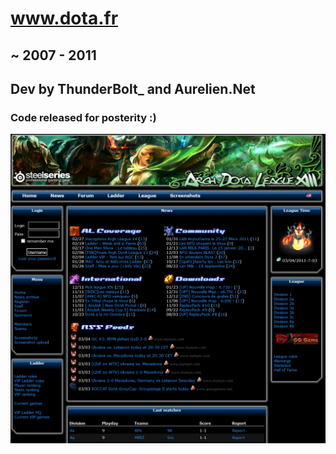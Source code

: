 # www.dota.fr
## ~ 2007 - 2011
## Dev by ThunderBolt_ and Aurelien.Net
### Code released for posterity :)

![alt text](https://github.com/CodeSimcoe/dota.fr/blob/main/github/front.png?raw=true)
